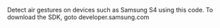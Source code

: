 Detect air gestures on devices such as Samsung S4 using this code.
To download the SDK, goto developer.samsung.com